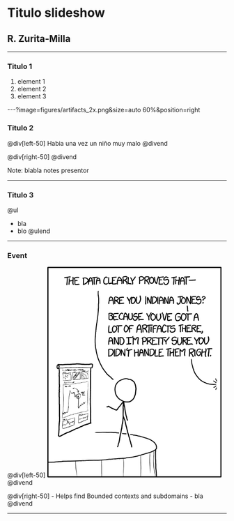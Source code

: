 # Titulo slideshow
## R. Zurita-Milla
---
### Titulo 1
1. element 1
2. element 2
3. element 3

---?image=figures/artifacts_2x.png&size=auto 60%&position=right

### Titulo 2

@div[left-50]
Habia una vez un niño muy malo
@divend

@div[right-50]
@divend

Note: blabla notes presentor

---
### Titulo 3
@ul
- bla 
- blo
@ulend

---
### Event 
@div[left-50]
<img src= "figures/artifacts_2x.png" width="400"/>  
@divend

@div[right-50]
    - Helps find Bounded contexts and subdomains
    - bla 
@divend

---









